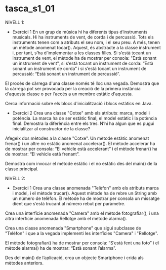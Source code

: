 # tasca_s1_01

NIVELL 1: 
- Exercici 1
En un grup de música hi ha diferents tipus d’instruments musicals. Hi ha instruments de vent, de corda i de percussió.
Tots els instruments tenen com a atributs el seu nom, i el seu preu. A més, tenen un mètode anomenat tocar(). 
Aquest, és abstracte a la classe instrument i, per tant, s’ha d’implementar a les classes filles. 
Si s’està tocant un instrument de vent, el mètode ha de mostrar per consola: "Està sonant un instrument de vent", 
si s’està tocant un instrument de corda: “Està sonant un instrument de corda” i si s’està tocant un instrument de percussió: 
“Està sonant un instrument de percussió”.

El procés de càrrega d'una classe només té lloc una vegada. Demostra que la càrrega pot ser provocada per la creació de la primera instància 
d'aquesta classe o per l'accés a un membre estàtic d'aquesta. 

Cerca informació sobre els blocs d'inicialització i blocs estàtics en Java.

- Exercici 2
Crea una classe "Cotxe" amb els atributs: marca, model i potència. La marca ha de ser estàtic final, el model estàtic i la potència final. 
Demostra la diferència entre els tres. N’hi ha algun que es pugui inicialitzar al constructor de la classe?

Afegeix dos mètodes a la classe "Cotxe". Un mètode estàtic anomenat frenar() i un altre no estàtic anomenat accelerar(). 
El mètode accelerar ha de mostrar per consola: “El vehicle està accelerant” i el mètode frenar() ha de mostrar: “El vehicle està frenant”. 

Demostra com invocar el mètode estàtic i el no estàtic des del main() de la classe principal.


NIVELL 2: 
- Exercici 1
Crea una classe anomenada "Telèfon" amb els atributs marca i model, i el mètode trucar(). Aquest mètode ha de rebre un String amb un número de telèfon. 
El mètode ha de mostrar per consola un missatge dient que s’està trucant al número rebut per paràmetre. 

Crea una interfície anomenada "Camera" amb el mètode fotografiar(), i una altra interfície anomenada Rellotge amb el mètode alarma().

Crea una classe anomenada "Smartphone" que sigui subclasse de "Telèfon" i que a la vegada implementi les interfícies "Camera" i "Rellotge".

El mètode fotografiar() ha de mostrar per consola: “S’està fent una foto” i el mètode alarma() ha de mostrar: “Està sonant l’alarma”.

Des del main() de l’aplicació, crea un objecte Smartphone i crida als mètodes anteriors.


